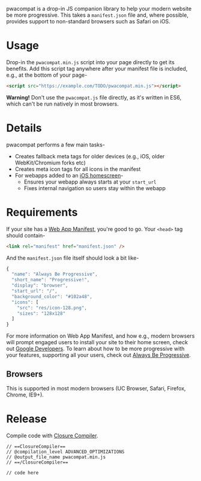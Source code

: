 pwacompat is a drop-in JS companion library to help your modern website be more progressive.
This takes a `manifest.json` file and, where possible, provides support to non-standard browsers such as Safari on iOS.

# Usage

Drop-in the `pwacompat.min.js` script into your page directly to get its benefits.
Add this script tag anywhere after your manifest file is included, e.g., at the bottom of your page-

```html
<script src="https://example.com/TODO/pwacompat.min.js"></script>
```

**Warning!** Don't use the `pwacompat.js` file directly, as it's written in ES6, which can't be run  natively in most browsers.

# Details

pwacompat performs a few main tasks-

* Creates fallback meta tags for older devices (e.g., iOS, older WebKit/Chromium forks etc)
* Creates meta icon tags for all icons in the manifest
* For webapps added to an [iOS homescreen](https://developer.apple.com/library/ios/documentation/AppleApplications/Reference/SafariWebContent/ConfiguringWebApplications/ConfiguringWebApplications.html#//apple_ref/doc/uid/TP40002051-CH3-SW2)-
  * Ensures your webapp always starts at your `start_url`
  * Fixes internal navigation so users stay within the webapp

# Requirements

If your site has a [Web App Manifest](https://developer.mozilla.org/en-US/docs/Web/Manifest), you're good to go.
Your `<head>` tag should contain-
  
```html
<link rel="manifest" href="manifest.json" />
```

And the `manifest.json` file itself should look a bit like-

```js
{
  "name": "Always Be Progressive",
  "short_name": "Progressive!",
  "display": "browser",
  "start_url": "/",
  "background_color": "#102a48",
  "icons": [
    "src": "res/icon-128.png",
    "sizes": "128x128"
  ]
}
```

For more information on Web App Manifest, and how e.g., modern browsers will prompt engaged users to install your site to their home screen, check out [Google Developers](https://developers.google.com/web/updates/2014/11/Support-for-installable-web-apps-with-webapp-manifest-in-chrome-38-for-Android).
To learn about how to be more progressive with your features, supporting all your users, check out [Always Be Progressive](https://samthor.github.io/AlwaysBeProgressive/).

## Browsers

This is supported in most modern browsers (UC Browser, Safari, Firefox, Chrome, IE9+).

# Release

Compile code with [Closure Compiler](https://closure-compiler.appspot.com/home).

```
// ==ClosureCompiler==
// @compilation_level ADVANCED_OPTIMIZATIONS
// @output_file_name pwacompat.min.js
// ==/ClosureCompiler==

// code here
```